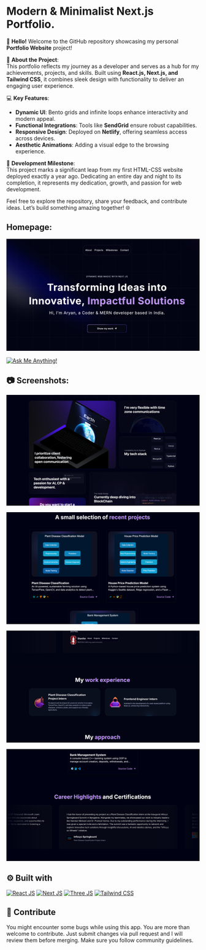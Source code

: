 # Modern & Minimalist Next.js Portfolio.

👋 **Hello!** Welcome to the GitHub repository showcasing my personal **Portfolio Website** project!  

🚀 **About the Project**:  
This portfolio reflects my journey as a developer and serves as a hub for my achievements, projects, and skills. Built using **React.js, Next.js, and Tailwind CSS**, it combines sleek design with functionality to deliver an engaging user experience.  

💻 **Key Features**:  
- **Dynamic UI**: Bento grids and infinite loops enhance interactivity and modern appeal.  
- **Functional Integrations**: Tools like **SendGrid** ensure robust capabilities.  
- **Responsive Design**: Deployed on **Netlify**, offering seamless access across devices.  
- **Aesthetic Animations**: Adding a visual edge to the browsing experience.  

🌟 **Development Milestone**:  
This project marks a significant leap from my first HTML-CSS website deployed exactly a year ago. Dedicating an entire day and night to its completion, it represents my dedication, growth, and passion for web development.  

Feel free to explore the repository, share your feedback, and contribute ideas. Let’s build something amazing together! 🌐

## Homepage:

![Modern & Minimalist Next.js Portfolio.](/.github/images/img_main.png "Modern & Minimalist Next.js Portfolio.")

[![Ask Me Anything!](https://img.shields.io/badge/Ask%20me-anything-1abc9c.svg)](https://www.linkedin.com/in/aryanjstar
 "Ask Me Anything!")


## :camera: Screenshots:

![Modern UI/UX](/.github/images/img1.png "Modern UI/UX")

![Project Showcase](/.github/images/img2.png "Project Showcase")

![Work Experience](/.github/images/img3.png "Work Experience")

![Build with Tailwind CSS](/.github/images/img4.png "Build with Tailwind CSS")

## :gear: Built with

[![React JS](https://skillicons.dev/icons?i=react "React JS")](https://react.dev/ "React JS") [![Next JS](https://skillicons.dev/icons?i=next "Next JS")](https://nextjs.org/ "Next JS") [![Three JS](https://skillicons.dev/icons?i=threejs "Three JS")](https://threejs.org/ "Three JS") [![Tailwind CSS](https://skillicons.dev/icons?i=tailwind "Tailwind CSS")](https://tailwindcss.com/ "Tailwind CSS")


## :raised_hands: Contribute

You might encounter some bugs while using this app. You are more than welcome to contribute. Just submit changes via pull request and I will review them before merging. Make sure you follow community guidelines.

